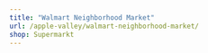 ```yaml
---
title: "Walmart Neighborhood Market"
url: /apple-valley/walmart-neighborhood-market/
shop: Supermarkt
---
```

